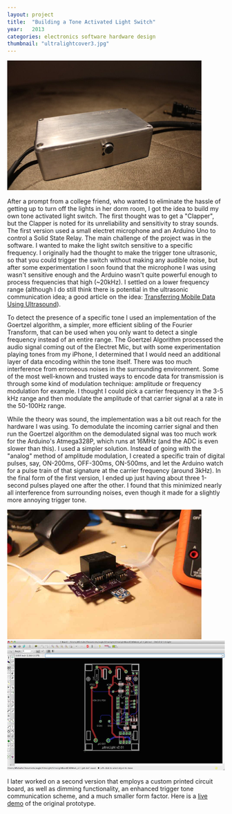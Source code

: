 ```yaml
---
layout: project
title:  "Building a Tone Activated Light Switch"
year:   2013
categories: electronics software hardware design
thumbnail: "ultralightcover3.jpg"
---
```


<img height="300px" src="/assets/ulightv1mic.jpg">

<!-- ![alt text](/assets/ultralightv1.jpg)
 -->

After a prompt from a college friend, who wanted to eliminate the hassle of getting up to turn off the lights in her dorm room, I got the idea to build my own tone activated light switch. The first thought was to get a "Clapper", but the Clapper is noted for its unreliability and sensitivity to stray sounds. The first version used a small electret microphone and an Arduino Uno to control a Solid State Relay. The main challenge of the project was in the software. I wanted to make the light switch sensitive to a specific frequency. I originally had the thought to make the trigger tone ultrasonic, so that you could trigger the switch without making any audible noise, but after some experimentation I soon found that the microphone I was using wasn't sensitive enough and the Arduino wasn't quite powerful enough to process frequencies that high (~20kHz). I settled on a lower frequency range (although I do still think there is potential in the ultrasonic communication idea; a good article on the idea: <a href="http://rnd.azoft.com/mobile-app-transering-data-using-ultrasound/">Transferring Mobile Data Using Ultrasound</a>).


To detect the presence of a specific tone I used an implementation of the Goertzel algorithm, a simpler, more efficient sibling of the Fourier Transform, that can be used when you only want to detect a single frequency instead of an entire range.
The Goertzel Algorithm processed the audio signal coming out of the Electret Mic, but with some experimentation playing tones from my iPhone, I determined that I would need an additional layer of data encoding within the tone itself. There was too much interference from erroneous noises in the surrounding environment. Some of the most well-known and trusted ways to encode data for transmission is through some kind of modulation technique: amplitude or frequency modulation for example. I thought I could pick a carrier frequency in the 3-5 kHz range and then modulate the amplitude of that carrier signal at a rate in the 50-100Hz range. 

While the theory was sound, the implementation was a bit out reach for the hardware I was using. To demodulate the incoming carrier signal and then run the Goertzel algorithm on the demodulated signal was too much work for the Arduino's Atmega328P, which runs at 16MHz (and the ADC is even slower than this). I used a simpler solution. Instead of going with the "analog" method of amplitude modulation, I created a specific train of digital pulses, say, ON-200ms, OFF-300ms, ON-500ms, and let the Arduino watch for a pulse train of that signature at the carrier frequency (around 3kHz). In the final form of the first version, I ended up just having about three 1-second pulses played one after the other. I found that this minimized nearly all interference from surrounding noises, even though it made for a slightly more annoying trigger tone.


<img height="300px" src="/assets/ulightv2.jpg">

<img height="300px" src="/assets/ulighteagle.jpg">

I later worked on a second version that employs a custom printed circuit board, as well as dimming functionality, an enhanced trigger tone communication scheme, and a much smaller form factor. Here is a [live demo](https://www.youtube.com/watch?v=ahf3DxUIGtE) of the original prototype.





